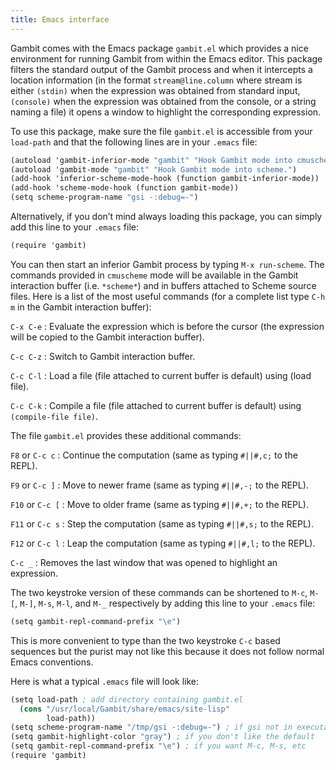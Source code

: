 ```yaml
---
title: Emacs interface
---
```


Gambit comes with the Emacs package `gambit.el` which provides a nice
environment for running Gambit from within the Emacs editor. This package
filters the standard output of the Gambit process and when it intercepts a
location information (in the format `stream@line.column` where stream is either
`(stdin)` when the expression was obtained from standard input, `(console)` when
the expression was obtained from the console, or a string naming a file) it
opens a window to highlight the corresponding expression.

To use this package, make sure the file `gambit.el` is accessible from your
`load-path` and that the following lines are in your `.emacs` file:

```scheme
(autoload 'gambit-inferior-mode "gambit" "Hook Gambit mode into cmuscheme.")
(autoload 'gambit-mode "gambit" "Hook Gambit mode into scheme.")
(add-hook 'inferior-scheme-mode-hook (function gambit-inferior-mode))
(add-hook 'scheme-mode-hook (function gambit-mode))
(setq scheme-program-name "gsi -:debug=-")
```

Alternatively, if you don’t mind always loading this package, you can simply add
this line to your `.emacs` file:

```scheme
(require 'gambit)
```

You can then start an inferior Gambit process by typing `M-x run-scheme`. The
commands provided in `cmuscheme` mode will be available in the Gambit
interaction buffer (i.e. `*scheme*`) and in buffers attached to Scheme source
files. Here is a list of the most useful commands (for a complete list type `C-h
m` in the Gambit interaction buffer):

`C-x C-e`
: Evaluate the expression which is before the cursor (the expression will be
  copied to the Gambit interaction buffer).

`C-c C-z`
: Switch to Gambit interaction buffer.

`C-c C-l`
: Load a file (file attached to current buffer is default) using (load file).

`C-c C-k`
: Compile a file (file attached to current buffer is default) using
  `(compile-file file)`.

The file `gambit.el` provides these additional commands:

`F8` or `C-c c`
: Continue the computation (same as typing `#||#,c;` to the REPL).

`F9` or `C-c ]`
: Move to newer frame (same as typing `#||#,-;` to the REPL).

`F10` or `C-c [`
: Move to older frame (same as typing `#||#,+;` to the REPL).

`F11` or `C-c s`
: Step the computation (same as typing `#||#,s;` to the REPL).

`F12` or `C-c l`
: Leap the computation (same as typing `#||#,l;` to the REPL).

`C-c _`
: Removes the last window that was opened to highlight an expression.

The two keystroke version of these commands can be shortened to `M-c`, `M-[`,
`M-]`, `M-s`, `M-l`, and `M-_` respectively by adding this line to your `.emacs`
file:

```scheme
(setq gambit-repl-command-prefix "\e")
```

This is more convenient to type than the two keystroke `C-c` based sequences but
the purist may not like this because it does not follow normal Emacs
conventions.

Here is what a typical `.emacs` file will look like:

```scheme
(setq load-path ; add directory containing gambit.el
  (cons "/usr/local/Gambit/share/emacs/site-lisp"
        load-path))
(setq scheme-program-name "/tmp/gsi -:debug=-") ; if gsi not in executable path
(setq gambit-highlight-color "gray") ; if you don't like the default
(setq gambit-repl-command-prefix "\e") ; if you want M-c, M-s, etc
(require 'gambit)
```

